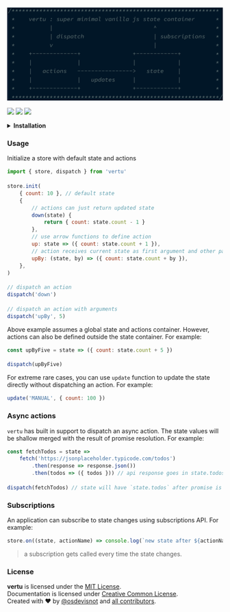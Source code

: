 ![](docs/vertu.png)

[![](https://img.badgesize.io/https://unpkg.com/vertu?compression=gzip)](https://unpkg.com/vertu)
[![](https://img.badgesize.io/https://unpkg.com/vertu?compression=brotli)](https://unpkg.com/vertu)
[![](https://img.shields.io/badge/License-MIT-blue.svg)](https://opensource.org/licenses/MIT)

<details>
<summary><strong>Installation</strong></summary>

Install it from NPM:

```bash
yarn add vertu
```

then, use in your application with a module bundler like webpack or parcel:

```js
import { store, dispatch } from 'vertu'
```

Alternatively, you can grab a copy from UNPKG CDN:

```html
<script src="https://unpkg.com/vertu" />
```

</details>

### Usage

Initialize a store with default state and actions

```js
import { store, dispatch } from 'vertu'

store.init(
	{ count: 10 }, // default state
	{
		// actions can just return updated state
		down(state) {
			return { count: state.count - 1 }
		},
		// use arrow functions to define action
		up: state => ({ count: state.count + 1 }),
		// action receives current state as first argument and other parameters next
		upBy: (state, by) => ({ count: state.count + by }),
	},
)

// dispatch an action
dispatch('down')

// dispatch an action with arguments
dispatch('upBy', 5)
```

Above example assumes a global state and actions container. However, actions can also be defined outside the state container. For example:

```js
const upByFive = state => ({ count: state.count + 5 })

dispatch(upByFive)
```

For extreme rare cases, you can use `update` function to update the state directly without dispatching an action. For example:

```js
update('MANUAL', { count: 100 })
```

### Async actions

`vertu` has built in support to dispatch an async action. The state values will be shallow merged with the result of promise resolution. For example:

```js
const fetchTodos = state =>
	fetch('https://jsonplaceholder.typicode.com/todos')
		.then(response => response.json())
		.then(todos => ({ todos })) // api response goes in state.todos

dispatch(fetchTodos) // state will have `state.todos` after promise is resolved
```

### Subscriptions

An application can subscribe to state changes using subscriptions API. For example:

```js
store.on((state, actionName) => console.log(`new state after ${actionName}: `, state))
```

> a subscription gets called every time the state changes.

### License

**vertu** is licensed under the [MIT License](http://opensource.org/licenses/MIT).<br>
Documentation is licensed under [Creative Common License](http://creativecommons.org/licenses/by/4.0/).<br>
Created with ♥ by [@osdevisnot](https://github.com/osdevisnot) and [all contributors](https://github.com/vertu/graphs/contributors).
